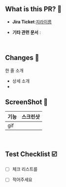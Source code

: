## What is this PR? 🔎

- **Jira Ticket**:[지라이름](링크)
- **기타 관련 문서** :

  <br/>

## Changes 📝

한 줄 소개
- 상세 소개
- 
  </br>

## ScreenShot 📸
| 기능 | 스크린샷 |
| --- | --- |
| gif |  |

<br/>

## Test Checklist ☑️ 

- [ ] 체크 리스트를 
- [ ] 적어주세요

  <br/>

